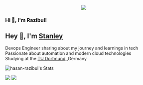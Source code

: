 <p align="center">
  <!-- Typing SVG by DenverCoder1 - https://github.com/DenverCoder1/readme-typing-svg -->
  <a href="https://github.com/DenverCoder1/readme-typing-svg">
    <img src="https://readme-typing-svg.demolab.com/?lines=Devops%20engineer;3%2B%20years%20of%20coding%20experience;Always%20learning%20new%20things&font=Fira%20Code&center=true&width=440&height=45&color=f75c7e&vCenter=true&pause=1000&size=22" /></a>
</p>

### Hi 👋, I'm Razibul!
<h2>Hey 👋, I'm <a href="https://stanleylim.me/">Stanley</a></h2>

Devops Engineer sharing about my journey and learnings in tech<br/>
Passionate about automation and modern cloud technologies<br/>
Studying at the <a href="https://www.tu-dortmund.de/">TU Dortmund, </a>Germany<br/>

![hasan-razibul's Stats](https://github-readme-stats-tau-blush.vercel.app/api?username=hasan-razibul&theme=vue-dark&show_icons=true&hide_border=true&include_all_commits=true&rank_icon=github&border_radius=10)

<div align="left">
    <img src="https://skillicons.dev/icons?i=python,aws,terraform,docker,kubernetes,github,githubactions" />
    <img src="https://skillicons.dev/icons?i=linux,prometheus,grafana,mongodb,postgres" /><br>
</div>
